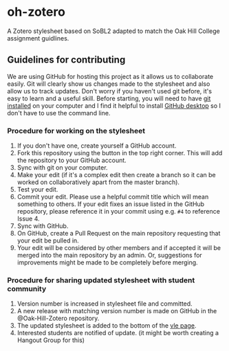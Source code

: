 # oh-zotero
A Zotero stylesheet based on SoBL2 adapted to match the Oak Hill College assignment guidlines.
## Guidelines for contributing
We are using GitHub for hosting this project as it allows us to collaborate easily. Git will clearly show us changes made to the stylesheet and also allow us to track updates. Don't worry if you haven't used git before, it's easy to learn and a useful skill.
Before starting, you will need to have [git installed](https://git-scm.com/downloads) on your computer and I find it helpful to install [GitHub desktop](https://help.github.com/desktop/guides/getting-started-with-github-desktop/installing-github-desktop/) so I don't have to use the command line.

### Procedure for working on the stylesheet
1. If you don't have one, create yourself a GitHub account.
1. Fork this repository using the button in the top right corner. This will add the repository to your GitHub account.
1. Sync with git on your computer.
1. Make your edit (if it's a complex edit then create a branch so it can be worked on collaboratively apart from the master branch).
1. Test your edit.
1. Commit your edit. Please use a helpful commit title which will mean something to others. If your edit fixes an issue listed in the GitHub repository, please reference it in your commit using e.g. `#4` to reference Issue 4.
1. Sync with GitHub.
1. On GitHub, create a Pull Request on the main repository requesting that your edit be pulled in.
1. Your edit will be considered by other members and if accepted it will be merged into the main repository by an admin. Or, suggestions for improvements might be made to be completely before merging.

### Procedure for sharing updated stylesheet with student community
1. Version number is increased in stylesheet file and committed.
1. A new release with matching version number is made on GitHub in the @Oak-Hill-Zotero repository.
1. The updated stylesheet is added to the bottom of the [vle page](https://sites.google.com/a/oakhill.ac.uk/student-pages/study-resources/study-software/bibliography-tools/bibliography-zotero).
1. Interested students are notified of update. (it might be worth creating a Hangout Group for this)

